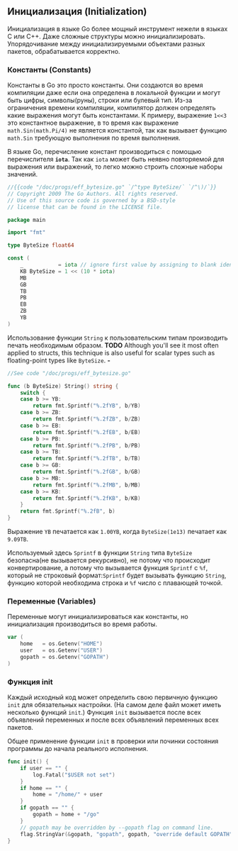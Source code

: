 ## Инициализация (Initialization)

Инициализация в языке Go более мощный инструмент нежели в языках С или С++.
Даже сложные структуры можно инициализировать. Упорядочивание между инициализируемыми объектами разных пакетов, обрабатывается корректно.

### Константы (Constants)


Константы в Go это просто константы.
Они создаются во время компиляции даже если она определена в локальной функции и могут быть цифры, символы(руны), строки или булевый тип.
Из-за ограничения времени компиляции, компилятор должен определять какие выражения могут быть константами. К примеру, выражение `1<<3`  это константное выражение, в то время как выражение `math.Sin(math.Pi/4)` не является константой, так как вызывает функцию `math.Sin` требующую выполнения по время выполнения.


В языке Go, перечисление констант производиться с помощью перечислителя **`iota`**. Так как `iota` может быть неявно повторяемой для выражения или выражений, то легко можно строить сложные наборы значений.


```go
//{{code "/doc/progs/eff_bytesize.go" `/^type ByteSize/` `/^\)/`}}
// Copyright 2009 The Go Authors. All rights reserved.
// Use of this source code is governed by a BSD-style
// license that can be found in the LICENSE file.

package main

import "fmt"

type ByteSize float64

const (
	_           = iota // ignore first value by assigning to blank identifier
	KB ByteSize = 1 << (10 * iota)
	MB
	GB
	TB
	PB
	EB
	ZB
	YB
)
```

Использование функции `String` к пользовательским типам производить печать необходимым образом.
**TODO**
Although you'll see it most often applied to structs, this technique is also useful for scalar types such as floating-point types like `ByteSize`.
**-**

```go
//See code "/doc/progs/eff_bytesize.go"

func (b ByteSize) String() string {
	switch {
	case b >= YB:
		return fmt.Sprintf("%.2fYB", b/YB)
	case b >= ZB:
		return fmt.Sprintf("%.2fZB", b/ZB)
	case b >= EB:
		return fmt.Sprintf("%.2fEB", b/EB)
	case b >= PB:
		return fmt.Sprintf("%.2fPB", b/PB)
	case b >= TB:
		return fmt.Sprintf("%.2fTB", b/TB)
	case b >= GB:
		return fmt.Sprintf("%.2fGB", b/GB)
	case b >= MB:
		return fmt.Sprintf("%.2fMB", b/MB)
	case b >= KB:
		return fmt.Sprintf("%.2fKB", b/KB)
	}
	return fmt.Sprintf("%.2fB", b)
}
```

Выражение `YB` печатается как `1.00YB`, когда `ByteSize(1e13)` печатает как `9.09TB`.


Используемый здесь `Sprintf` в функции `String` типа `ByteSize` безопасна(не вызывается рекурсивно), не потому что происходит конвертирование, а потому что вызывается функция `Sprintf` с `%f`, который не строковый формат:`Sprintf` будет вызывать функцию `String`, функцию которой необходима строка и `%f` число с плавающей точкой.


### Переменные (Variables)

Переменные могут инициализироваться как константы, но инициализация производиться во время работы.

```go
var (
    home   = os.Getenv("HOME")
    user   = os.Getenv("USER")
    gopath = os.Getenv("GOPATH")
)
```

### Функция init

Каждый исходный код может определить свою первичную функцию `init` для обязательных  настройки. (На самом деле файл может иметь несколько функций `init`.)
Функция `init` вызывается после всех объявлений переменных и после всех объявлений переменных всех пакетов.

Общее применение функции `init` в проверки или починки состояния программы до начала реального исполнения.

```go
func init() {
    if user == "" {
        log.Fatal("$USER not set")
    }
    if home == "" {
        home = "/home/" + user
    }
    if gopath == "" {
        gopath = home + "/go"
    }
    // gopath may be overridden by --gopath flag on command line.
    flag.StringVar(&gopath, "gopath", gopath, "override default GOPATH")
}
```
